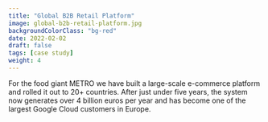 ```yaml
---
title: "Global B2B Retail Platform"
image: global-b2b-retail-platform.jpg
backgroundColorClass: "bg-red" 
date: 2022-02-02
draft: false
tags: [case study]
weight: 4
---
```


For the food giant METRO we have built a large-scale e-commerce platform and rolled it out to 20+ countries. After just under five years, the system now generates over 4 billion euros per year and has become one of the largest Google Cloud customers in Europe.